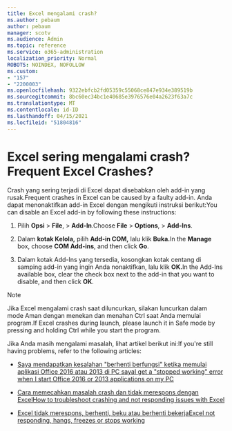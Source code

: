 ```yaml
---
title: Excel mengalami crash?
ms.author: pebaum
author: pebaum
manager: scotv
ms.audience: Admin
ms.topic: reference
ms.service: o365-administration
localization_priority: Normal
ROBOTS: NOINDEX, NOFOLLOW
ms.custom:
- "157"
- "2200003"
ms.openlocfilehash: 9322ebfcb2fd05359c55068ce847e934e389519b
ms.sourcegitcommit: 8bc60ec34bc1e40685e3976576e04a2623f63a7c
ms.translationtype: MT
ms.contentlocale: id-ID
ms.lasthandoff: 04/15/2021
ms.locfileid: "51804816"
---
```

# <a name="frequent-excel-crashes"></a><span data-ttu-id="8469f-102">Excel sering mengalami crash?</span><span class="sxs-lookup"><span data-stu-id="8469f-102">Frequent Excel Crashes?</span></span>

<span data-ttu-id="8469f-103">Crash yang sering terjadi di Excel dapat disebabkan oleh add-in yang rusak.</span><span class="sxs-lookup"><span data-stu-id="8469f-103">Frequent crashes in Excel can be caused by a faulty add-in.</span></span> <span data-ttu-id="8469f-104">Anda dapat menonaktifkan add-in Excel dengan mengikuti instruksi berikut:</span><span class="sxs-lookup"><span data-stu-id="8469f-104">You can disable an Excel add-in by following these instructions:</span></span>
  
1. <span data-ttu-id="8469f-105">Pilih **Opsi** \> **File**, \> **Add-In**.</span><span class="sxs-lookup"><span data-stu-id="8469f-105">Choose **File** \> **Options**, \> **Add-Ins**.</span></span>

2. <span data-ttu-id="8469f-106">Dalam **kotak Kelola,** pilih **Add-in COM,** lalu klik **Buka.**</span><span class="sxs-lookup"><span data-stu-id="8469f-106">In the **Manage** box, choose **COM Add-ins**, and then click **Go**.</span></span>

3. <span data-ttu-id="8469f-107">Dalam kotak Add-Ins yang tersedia, kosongkan kotak centang di samping add-in yang ingin Anda nonaktifkan, lalu klik **OK.**</span><span class="sxs-lookup"><span data-stu-id="8469f-107">In the Add-Ins available box, clear the check box next to the add-in that you want to disable, and then click **OK**.</span></span>

> [!NOTE]
> <span data-ttu-id="8469f-108">Jika Excel mengalami crash saat diluncurkan, silakan luncurkan dalam mode Aman dengan menekan dan menahan Ctrl saat Anda memulai program.</span><span class="sxs-lookup"><span data-stu-id="8469f-108">If Excel crashes during launch, please launch it in Safe mode by pressing and holding Ctrl while you start the program.</span></span>
  
<span data-ttu-id="8469f-109">Jika Anda masih mengalami masalah, lihat artikel berikut ini:</span><span class="sxs-lookup"><span data-stu-id="8469f-109">If you're still having problems, refer to the following articles:</span></span>
  
- [<span data-ttu-id="8469f-110">Saya mendapatkan kesalahan "berhenti berfungsi" ketika memulai aplikasi Office 2016 atau 2013 di PC saya</span><span class="sxs-lookup"><span data-stu-id="8469f-110">I get a "stopped working" error when I start Office 2016 or 2013 applications on my PC</span></span>](https://support.office.com/article/52bd7985-4e99-4a35-84c8-2d9b8301a2fa.aspx)

- [<span data-ttu-id="8469f-111">Cara memecahkan masalah crash dan tidak merespons dengan Excel</span><span class="sxs-lookup"><span data-stu-id="8469f-111">How to troubleshoot crashing and not responding issues with Excel</span></span>](https://support.microsoft.com/help/2758592/how-to-troubleshoot-crashing-and-not-responding-issues-with-excel)

- [<span data-ttu-id="8469f-112">Excel tidak merespons, berhenti, beku atau berhenti bekerja</span><span class="sxs-lookup"><span data-stu-id="8469f-112">Excel not responding, hangs, freezes or stops working</span></span>](https://support.office.com/article/37e7d3c9-9e84-40bf-a805-4ca6853a1ff4.aspx)
